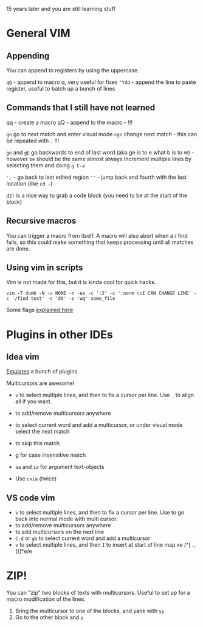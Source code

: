 15 years later and you are still learning stuff

# General VIM

## Appending

You can append to registers by using the uppercase.

`qQ` - append to macro q, very useful for fixes
`"Ydd` - append the line to paste register, useful to batch up a bunch of lines

## Commands that I still have not learned

qq - create a macro
qQ - append to the macro - !!!

`gn` go to next match and enter visual mode
`cgn` change next match - this can be repeated with `.` !!!

`ge` and `gE` go backwards to end of last word (aka ge is to e what b is to w) - however `be` should be the same almost always
Increment multiple lines by selecting them and doing `g C-a`

`'.` - go back to last edited region
`''` - jump back and fourth with the last location (like `cd -`)

`d2)` is a nice way to grab a code block (you need to be at the start of the block)

## Recursive macros

You can trigger a macro from itself.
A macro will also abort when a / find fails, so this could make something that keeps processing until all matches are done.

## Using vim in scripts

Vim is not made for this, but it is kinda cool for quick hacks.

    vim -T dumb -N -u NONE -n -es -c ':3' -c ':norm ccI CAN CHANGE LINE' -c '/find text' -c 'dd' -c 'wq' some_file

Some flags [explained here](https://stackoverflow.com/questions/18860020/executing-vim-commands-in-a-shell-script)

# Plugins in other IDEs

## Idea vim

[Emulates](https://github.com/JetBrains/ideavim/wiki/Emulated-plugins) a bunch of plugins.

Multicursors are awesome!

* `v` to select multiple lines, and then <Alt-n> to fix a cursor per line. Use `_` to align all if you want.
* <Shift-Alt-Click> to add/remove multicursors anywhere
* <Alt-n> to select current word and add a multicursor, or under visual mode select the next match
* <Alt-x> to skip this match
* g<Alt-n> for case insensitive match

* `aa` and `ia` for argument text-objects
* Use `cxia` (twice)

## VS code vim

* `v` to select multiple lines, and then <Alt-Shift-i> to fix a cursor per line. Use <Ctrl-c> to go back into normal mode with multi cursor.
* <Shift-Alt-Click> to add/remove multicursors anywhere
* <Ctrl-Alt-Down> to add multicursors on the next line
* `C-d` or `gb` to select current word and add a multicursor
* `v` to select multiple lines, and then `I` to insert at start of line map xe /^[ .,()]*e/e<CR>

# ZIP!

You can "zip" two blocks of texts with multicursors. Useful to set up for a macro modification of the lines.

1. Bring the multicursor to one of the blocks, and yank with `yy`
2. Go to the other block and `p`